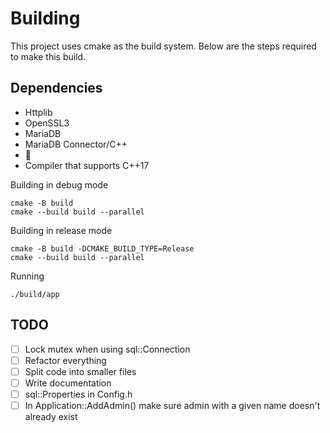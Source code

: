 # Building

This project uses cmake as the build system. Below are the steps required to make this build.

## Dependencies
- Httplib
- OpenSSL3
- MariaDB
- MariaDB Connector/C++
- 🍔
- Compiler that supports C++17


Building in debug mode
``` 
cmake -B build
cmake --build build --parallel
```

Building in release mode
```
cmake -B build -DCMAKE_BUILD_TYPE=Release
cmake --build build --parallel
```

Running
``` 
./build/app 
```

## TODO
- [ ] Lock mutex when using sql::Connection
- [ ] Refactor everything
- [ ] Split code into smaller files
- [ ] Write documentation
- [ ] sql::Properties in Config.h
- [ ] In Application::AddAdmin() make sure admin with a given name doesn't already exist